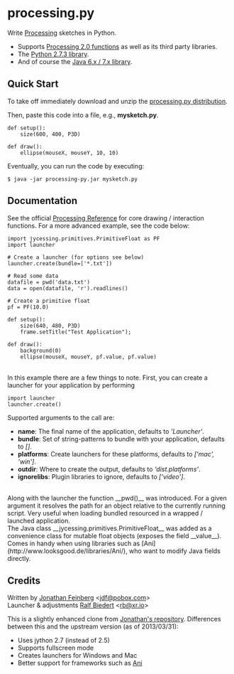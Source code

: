 # processing.py #

Write [Processing](http://processing.org) sketches in Python. 

  * Supports [Processing 2.0 functions](http://processing.org/reference/) as well as its third party libraries.
  * The [Python 2.7.3 library](http://docs.python.org/2/library/).
  * And of course the [Java 6.x / 7.x library](http://docs.oracle.com/javase/6/docs/api/).


## Quick Start ##

To take off immediately download and unzip the [processing.py distribution](http://xr.io/d/processingpy.zip).


Then, paste this code into a file, e.g., __mysketch.py__.

	def setup():
	    size(600, 400, P3D)
	
	def draw():	   
	    ellipse(mouseX, mouseY, 10, 10)


Eventually, you can run the code by executing:

    $ java -jar processing-py.jar mysketch.py


## Documentation ##

See the official [Processing Reference](http://processing.org/reference/) for core drawing / interaction functions. For a more advanced example, see the code below:



	import jycessing.primitives.PrimitiveFloat as PF
	import launcher

	# Create a launcher (for options see below)
	launcher.create(bundle=['*.txt'])

	# Read some data 
	datafile = pwd('data.txt')
	data = open(datafile, 'r').readlines()

	# Create a primitive float
	pf = PF(10.0)

	def setup():	
		size(640, 480, P3D)	
		frame.setTitle("Test Application");
		
	def draw():
		background(0)
		ellipse(mouseX, mouseY, pf.value, pf.value)



<br/>
In this example there are a few things to note. First, you can create a launcher for your application by performing 

	import launcher
	launcher.create()


Supported arguments to the call are:

  * __name__: The final name of the application, defaults to _'Launcher'_.
  * __bundle__: Set of string-patterns to bundle with your application, defaults to _[]_.
  * __platforms__: Create launchers for these platforms, defaults to _['mac', 'win']_. 
  * __outdir__: Where to create the output, defaults to _'dist.platforms'_. 
  * __ignorelibs__: Plugin libraries to ignore, defaults to _['*video*']_.


<br/>
Along with the launcher the function __pwd()__ was introduced. For a given argument it resolves the path for an object relative to the currently running script. Very useful when loading bundled resourced in a wrapped / launched application.  

<br/>
The Java class __jycessing.primitives.PrimitiveFloat__ was added as a convenience class for mutable float objects (exposes the field __value__). Comes in handy when using libraries such as [Ani](http://www.looksgood.de/libraries/Ani/), who want to modify Java fields directly.


## Credits ##

Written by [Jonathan Feinberg](http://mrfeinberg.com) &lt;[jdf@pobox.com](mailto:jdf@pobox.com)&gt;   
Launcher & adjustments [Ralf Biedert](http://xr.io) &lt;[rb@xr.io](mailto:rb@xr.io)&gt;  

This is a slightly enhanced clone from [Jonathan's repository](https://github.com/jdf/processing.py). Differences between this and the upstream version (as of 2013/03/31):
  * Uses jython 2.7 (instead of 2.5)
  * Supports fullscreen mode
  * Creates launchers for Windows and Mac
  * Better support for frameworks such as [Ani](http://www.looksgood.de/libraries/Ani/)
  

